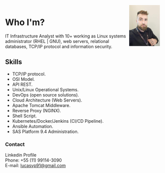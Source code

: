 
<img align="right" src="images/my-profile.jpg" width="100">

# Who I'm?

<p>IT Infrastructure Analyst with 10+ working as Linux systems administrator (RHEL | GNU), web servers, relational databases, TCP/IP protocol and information security.</p>

## Skills

<ul>
<li> TCP/IP protocol. </li>
<li> OSI Model. </li>
<li> API REST. </li>
<li> Unix/Linux Operational Systems. </li>
<li> DevOps (open source solutions). </li>
<li> Cloud Architecture (Web Servers). </li>
<li> Apache Tomcat Middleware. </li>
<li> Reverse Proxy (NGINX). </li>
<li> Shell Script. </li>
<li> Kubernetes/Docker/Jenkins (CI/CD Pipeline). </li>
<li> Ansible Automation. </li>
<li> SAS Platform 9.4 Administration. </li>
</ul>

### Contact
Linkedin Profile<br>Phone: +55 (11) 99114-3090<br>E-mail: lucasvp91@gmail.com


